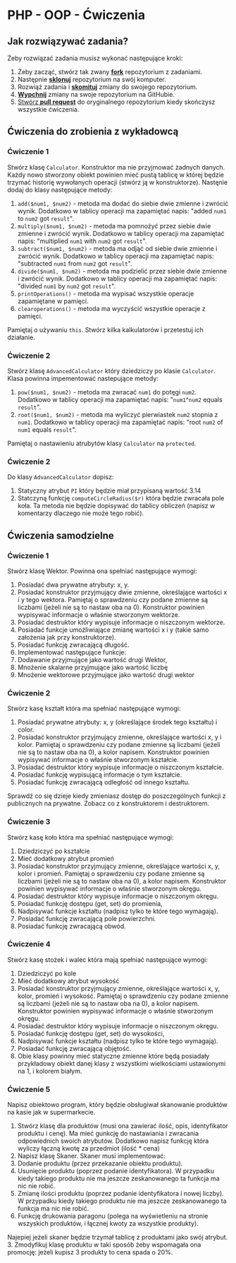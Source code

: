 # PHP - OOP - Ćwiczenia 

## Jak rozwiązywać zadania?

Żeby rozwiązać zadania musisz wykonać następujące kroki:

1. Żeby zacząć, stwórz tak zwany [**fork**][forking] repozytorium z zadaniami.
1. Następnie [**sklonuj**][ref-clone] repozytorium na swój komputer.
1. Rozwiąż zadania i [**skomituj**][ref-commit] zmiany do swojego repozytorium.
1. [**Wypchnij**][ref-push] zmiany na swoje repozytorium na GitHubie.
1. [Stwórz **pull request**][pull-request] do oryginalnego repozytorium kiedy skończysz wszystkie ćwiczenia.


## Ćwiczenia do zrobienia z wykładowcą

### Ćwiczenie 1
Stwórz klasę ```Calculator```. Konstruktor ma nie przyjmować żadnych danych. Każdy nowo stworzony obiekt powinien mieć pustą tablicę w której będzie trzymać historię wywołanych operacji (stwórz ją w konstruktorze).
Nastęnie dodaj do klasy następujące metody:
1. ```add($num1, $num2)``` - metoda ma dodać do siebie dwie zmienne i zwrócić wynik. Dodatkowo w tablicy operacji ma zapamiętać napis: "added ```num1``` to ```num2``` got ```result```".
2. ```multiply($num1, $num2)``` - metoda ma pomnożyć przez siebie dwie zmienne i zwrócić wynik. Dodatkowo w tablicy operacji ma zapamiętać napis: "multiplied ```num1``` with ```num2``` got ```result```".  
3. ```subtract($num1, $num2)``` - metoda ma odjąć od siebie dwie zmienne i zwrócić wynik. Dodatkowo w tablicy operacji ma zapamiętać napis: "subtracted ```num1``` from ```num2``` got ```result```".  
4. ```divide($num1, $num2)``` - metoda ma podzielić przez siebie dwie zmienne i zwrócić wynik. Dodatkowo w tablicy operacji ma zapamiętać napis: "divided ```num1``` by ```num2``` got ```result```".  
5. ```printOperations()``` - metoda ma wypisać wszystkie operacje zapamiętane w pamięci.
6. ```clearoperations()``` - metoda ma wyczyścić wszystkie operacje z pamięci.

Pamiętaj o używaniu ```this```.
Stwórz kilka kalkulatorów i przetestuj ich działanie.

### Ćwiczenie 2
Stwórz klasę ```AdvancedCalculator``` który dziedziczy po klasie ```Calculator```. 
Klasa powinna impementować nastepujące metody:
1. ```pow($num1, $num2)``` - metoda ma zwracać ```num1``` do potęgi ```num2```. Dodatkowo w tablicy operacji ma zapamiętać napis: "```num1```^```num2``` equals ```result```".
2. ```root($num1, $num2)``` - metoda ma wyliczyć pierwiastek ```num2``` stopnia z ```num1```. Dodatkowo w tablicy operacji ma zapamiętać napis: "root ```num2``` of ```num1``` equals ```result```".  

Pamiętaj o nastawieniu atrubytów klasy ```Calculator``` na ```protected```. 

### Ćwiczenie 2
Do klasy ```AdvancedCalculator``` dopisz:
1. Statyczny atrybut ```PI``` który będzie miał przypisaną wartość 3.14
2. Statczyną funkcję ```computeCircleRadius($r)``` która będzie zwracała pole koła. Ta metoda nie będzie dopisywać do tablicy obliczeń (napisz w komentarzy dlaczego nie może tego robić).

## Ćwiczenia samodzielne

### Ćwiczenie 1
Stwórz klasę Wektor. Powinna ona spełniać następujące wymogi:
1. Posiadać dwa prywatne atrybuty: x, y.
2. Posiadać konstruktor przyjmujący dwie zmienne, określające wartości x i y tego wektora. Pamiętaj o sprawdzeniu czy podane zmienne są liczbami (jeżeli nie są to nastaw oba na 0). Konstruktor powinien wypisywać informacje o właśnie stworzonym wektorze.
3. Posiadać destruktor który wypisuje informacje o niszczonym wektorze.
4. Posiadać funkcje umożliwiające zmianę wartości x i y (takie samo założenia jak przy konstruktorze).
5. Posiadać funkcję zwracającą długość.
6. Implementować następujące funkcje: 
  1. Dodawanie przyjmujące jako wartość drugi Wektor, 
  2. Mnożenie skalarne przyjmujące jako wartość liczbę
  3. Mnożenie wektorowe przyjmujące jako wartość drugi wektor

### Ćwiczenie 2
Stwórz kasę kształt która ma spełniać następujące wymogi:
1. Posiadać prywatne atrybuty: x, y (określające środek tego kształtu) i color.
2. Posiadać konstruktor przyjmujący zmienne, określające wartości x, y i kolor. Pamiętaj o sprawdzeniu czy podane zmienne są liczbami (jeżeli nie są to nastaw oba na 0), a kolor napisem. Konstruktor powinien wypisywać informacje o właśnie stworzonym kształcie.
3. Posiadać destruktor który wypisuje informacje o niszczonym kształcie.
4. Posiadać funkcję wypisującą informacje o tym kształcie.
5. Posiadać funkcję zwracającą odległość od innego kształtu.

Sprawdź co się dzieje kiedy zmieniasz dostęp do poszczególnych funkcji z publicznych na prywatne. Zobacz co z konstruktorem i destruktorem.

### Ćwiczenie 3
Stwórz kasę koło która ma spełniać następujące wymogi:
1. Dziedziczyć po kształcie
2. Mieć dodatkowy atrybut promień
3. Posiadać konstruktor przyjmujący zmienne, określające wartości x, y, kolor i promień. Pamiętaj o sprawdzeniu czy podane zmienne są liczbami (jeżeli nie są to nastaw oba na 0), a kolor napisem. Konstruktor powinien wypisywać informacje o właśnie stworzonym okręgu.
4. Posiadać destruktor który wypisuje informacje o niszczonym okręgu.
5. Posiadać funkcję dostępu (get, set) do promienia,
6. Nadpisywać funkcje kształtu (nadpisz tylko te które tego wymagają).
7. Posiadać funkcję zwracającą pole powierzchni.
8. Posiadać funkcję zwracającą obwód.

### Ćwiczenie 4
Stwórz kasę stożek i walec która mają spełniać następujące wymogi:
1. Dziedziczyć po kole
2. Mieć dodatkowy atrybut wysokość
3. Posiadać konstruktor przyjmujący zmienne, określające wartości x, y, kolor, promień i wysokość. Pamiętaj o sprawdzeniu czy podane zmienne są liczbami (jeżeli nie są to nastaw oba na 0), a kolor napisem. Konstruktor powinien wypisywać informacje o właśnie stworzonym okręgu.
4. Posiadać destruktor który wypisuje informacje o niszczonym okręgu.
5. Posiadać funkcję dostępu (get, set) do wysokości,
6. Nadpisywać funkcje kształtu (nadpisz tylko te które tego wymagają).
7. Posiadać funkcję zwracającą objętość.
8. Obie klasy powinny mieć statyczne zmienne które będą posiadały przykładowy obiekt danej klasy z wszystkimi wielkościami ustawionymi na 1, i kolorem białym.

### Ćwiczenie 5
Napisz obiektowo program, który będzie obsługiwał skanowanie produktów na kasie jak w supermarkecie.
1. Stwórz klasę dla produktów (musi ona zawierać ilość, opis, identyfikator produktu i cenę). Ma mieć gunkcję do nastawiania i zwracania odpowiednich swoich atrybutów. Dodatkowo napisz funkcję która wyliczy łączną kwotę za przedmiot (ilość * cena)
2. Napisz klasę Skaner. Skaner musi implementować:
  1. Dodanie produktu (przez przekazanie obiektu produktu).
  2. Usunięcie produktu (poprzez podanie identyfikatora). W przypadku kiedy takiego produktu nie ma jeszcze zeskanowanego ta funkcja ma nic nie robić.
  3. Zmianę ilości produktu (poprzez podanie identyfikatora i nowej liczby). W przypadku kiedy takiego produktu nie ma jeszcze zeskanowanego ta funkcja ma nic nie robić.
  4. Funkcję drukowania paragonu (polega na wyświetleniu na stronie wszyskich produktów,  i łącznej kwoty za wszystkie produkty).
  
  Najepiej jeżeli skaner będzie trzymał tablicę z produktami jako swój atrybut. 
3. Zmodyfikuj klasę produktu w taki sposób żeby wspomagała ona promocję: jeżeli kupisz 3 produkty to cena spada o 20%.


<!-- Links -->
[forking]: https://guides.github.com/activities/forking/
[ref-clone]: http://gitref.org/creating/#clone
[ref-commit]: http://gitref.org/basic/#commit
[ref-push]: http://gitref.org/remotes/#push
[ref-rand]: http://php.net/manual/pl/function.rand.php
[pull-request]: https://help.github.com/articles/creating-a-pull-request
[ref-multiple-forms]: http://stackoverflow.com/a/14071321